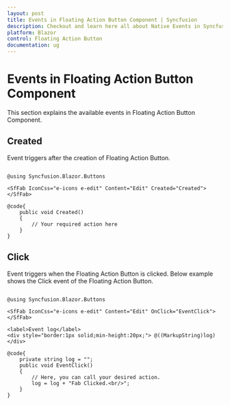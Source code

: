 ```yaml
---
layout: post
title: Events in Floating Action Button Component | Syncfusion
description: Checkout and learn here all about Native Events in Syncfusion Floating Action Button component and much more.
platform: Blazor
control: Floating Action Button
documentation: ug
---
```


# Events in Floating Action Button Component

This section explains the available events in Floating Action Button Component.

## Created

Event triggers after the creation of Floating Action Button.

```cshtml

@using Syncfusion.Blazor.Buttons

<SfFab IconCss="e-icons e-edit" Content="Edit" Created="Created"></SfFab>

@code{
    public void Created()
    {
        // Your required action here
    }
}

```

## Click

Event triggers when the Floating Action Button is clicked. Below example shows the Click event of the Floating Action Button.

```cshtml

@using Syncfusion.Blazor.Buttons

<SfFab IconCss="e-icons e-edit" Content="Edit" OnClick="EventClick"></SfFab>

<label>Event log</label>
<div style="border:1px solid;min-height:20px;"> @((MarkupString)log)</div>

@code{
    private string log = "";
    public void EventClick()
    {
        // Here, you can call your desired action.
        log = log + "Fab Clicked.<br/>";
    }
}

```



